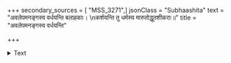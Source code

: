 +++
secondary_sources = [ "MSS_3271",]
jsonClass = "Subhaashita"
text = "अवलेपमनङ्गस्य वर्धयन्ति बलाहकाः।  \nकर्शयन्ति तु धर्मस्य मारुतोद्धूतशीकराः॥"
title = "अवलेपमनङ्गस्य वर्धयन्ति"

+++

<details><summary>Text</summary>

अवलेपमनङ्गस्य वर्धयन्ति बलाहकाः।  
कर्शयन्ति तु धर्मस्य मारुतोद्धूतशीकराः॥
</details>
